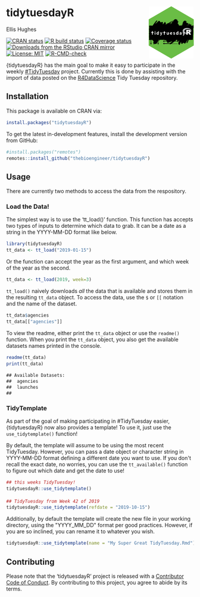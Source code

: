 # tidytuesdayR <img src="man/figures/logo.png" align="right" height=140/>

Ellis Hughes

<!-- badges: start -->
[![CRAN status](https://www.r-pkg.org/badges/version/tidytuesdayR)](https://CRAN.R-project.org/package=tidytuesdayR)
[![R build status](https://github.com/thebioengineer/tidytuesdayR/workflows/R-CMD-check/badge.svg)](https://github.com/thebioengineer/tidytuesdayR/actions)
[![Coverage
status](https://codecov.io/gh/thebioengineer/tidytuesdayR/branch/master/graph/badge.svg)](https://app.codecov.io/github/thebioengineer/tidytuesdayR?branch=master)
[![Downloads from the RStudio CRAN mirror](http://cranlogs.r-pkg.org/badges/tidytuesdayR)](https://cran.r-project.org/package=tidytuesdayR)
[![License:
MIT](https://img.shields.io/badge/License-MIT-yellow.svg)](https://opensource.org/licenses/MIT)
[![R-CMD-check](https://github.com/thebioengineer/tidytuesdayR/actions/workflows/R-CMD-check.yaml/badge.svg)](https://github.com/thebioengineer/tidytuesdayR/actions/workflows/R-CMD-check.yaml)
<!-- badges: end -->

{tidytuesdayR} has the main goal to make it easy to participate in the
weekly [\#TidyTuesday](https://github.com/rfordatascience/tidytuesday)
project. Currently this is done by assisting with the import of data
posted on the [R4DataScience](https://github.com/rfordatascience) Tidy
Tuesday repository.

## Installation

This package is available on CRAN via:

``` r
install.packages("tidytuesdayR")
```

To get the latest in-development features, install the development version from GitHub:

``` r
#install.packages("remotes")
remotes::install_github("thebioengineer/tidytuesdayR")
```

## Usage

There are currently two methods to access the data from the respository.

### Load the Data!

The simplest way is to use the ‘tt\_load()’ function. This
function has accepts two types of inputs to determine which data to
grab. It can be a date as a string in the YYYY-MM-DD format like below.

``` r
library(tidytuesdayR)
tt_data <- tt_load("2019-01-15")
```

Or the function can accept the year as the first argument, and which
week of the year as the second.

``` r
tt_data <- tt_load(2019, week=3) 
```

`tt_load()` naively downloads *all* the data that is available and
stores them in the resulting `tt_data` object. To access the data, use
the `$` or `[[` notation and the name of the dataset.

``` r
tt_data$agencies
tt_data[["agencies"]]
```

To view the readme, either print the `tt_data` object or use the `readme()`
function. When you print the `tt_data` object, you also get the available 
datasets names printed in the console.

``` r
readme(tt_data)
print(tt_data)
```

``` 
## Available Datasets:
##  agencies 
##  launches 
##  
```

### TidyTemplate

As part of the goal of making participating in #TidyTuesday easier, {tidytuesdayR} now also provides a template!
To use it, just use the `use_tidytemplate()` function!

By default, the template will assume to be using the most recent TidyTuesday.
However, you can pass a date object or character string in YYYY-MM-DD format 
defining a different date you want to use. If you don't recall the exact date, 
no worries, you can use the `tt_available()` function to figure out which date
and get the date to use!

```r
## this weeks TidyTuesday!
tidytuesdayR::use_tidytemplate()

## TidyTuesday from Week 42 of 2019
tidytuesdayR::use_tidytemplate(refdate = "2019-10-15")
```

Additionally, by default the template will create the new file in your working 
directory, using the "YYYY_MM_DD" format per good practices.
However, if you are so inclined, you can rename it to whatever you wish.

```r
tidytuesdayR::use_tidytemplate(name = "My Super Great TidyTuesday.Rmd")
```



## Contributing

Please note that the ‘tidytuesdayR’ project is released with a
[Contributor Code of Conduct](CODE_OF_CONDUCT.md). By contributing to
this project, you agree to abide by its terms.
